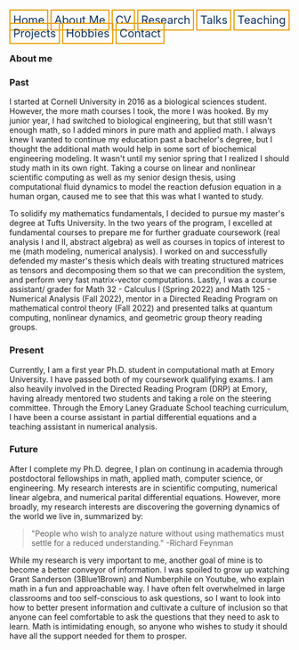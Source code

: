 <html lang="en-US">
<head>
<style>
th, td {
  border-style: none;

body {
  margin: 0;
  font-family: Arial, Helvetica, sans-serif;
}

.topnav {
  overflow: hidden;
  background-color: #333;
}

.topnav a {
  float: left;
  color: #0E315F;
  border:2px solid #E69F0A;
  text-align: center;
  padding: 20px 24px;
  text-decoration: none;
  font-size: 17px;
}

.topnav a:hover {
  background-color: #ddd;
  color: black;
}

.topnav a.active {
  background-color: #04AA6D;
  color: white;
}
}
</style>
</head>
<body>
 
  
 <div class= "topnav">
  <a style = "color: #0E315F; font-size: 20px; border: 2px solid #E69F0A; padding: 5px; text-decoration: none;" href="mtscott.github.io/index.md">Home</a>
  <a style = "color: #0E315F; font-size: 20px; border: 2px solid #E69F0A; padding: 5px; text-decoration: none;" href="/about.html">About Me</a>
  <a style = "color: #0E315F; font-size: 20px; border: 2px solid #E69F0A; padding: 5px; text-decoration: none;" href="/vita.html">CV</a>
  <a style = "color: #0E315F; font-size: 20px; border: 2px solid #E69F0A; padding: 5px; text-decoration: none;" href="/research.html">Research</a>
  <a style = "color: #0E315F; font-size: 20px; border: 2px solid #E69F0A; padding: 5px; text-decoration: none;" href="/talks.html">Talks</a>
  <a style = "color: #0E315F; font-size: 20px; border: 2px solid #E69F0A; padding: 5px; text-decoration: none;" href="/teaching.html">Teaching</a>
  <a style = "color: #0E315F; font-size: 20px; border: 2px solid #E69F0A; padding: 5px; text-decoration: none;" href="/projects.html">Projects</a>
  <a style = "color: #0E315F; font-size: 20px; border: 2px solid #E69F0A; padding: 5px; text-decoration: none;" href="/hobbies.html">Hobbies</a>
  <a style = "color: #0E315F; font-size: 20px; border: 2px solid #E69F0A; padding: 5px; text-decoration: none;" href="/contact.html">Contact</a>
 </div>
 
  <section>
  
  <article>
    <h1>About me</h1>
<h3>Past</h3>
<p> I started at Cornell University in 2016 as a biological sciences student. However, the more math courses I took, the more I was hooked. By my junior year, I had switched to biological engineering, but that still wasn't enough math, so I added minors in pure math and applied math. I always knew I wanted to continue my education past a bachelor's degree, but I thought the additional math would help in some sort of biochemical engineering modeling. It wasn't until my senior spring that I realized I should study math in its own right. Taking a course on linear and nonlinear scientific computing as well as my senior design thesis, using computational fluid dynamics to model the reaction defusion equation in a human organ, caused me to see that this was what I wanted to study.</p>
<p> To solidify my mathematics fundamentals, I decided to pursue my master's degree at Tufts University. In the two years of the program, I excelled at fundamental courses to prepare me for further graduate coursework (real analysis I and II, abstract algebra) as well as courses in topics of interest to me (math modeling, numerical analysis). I worked on and successfully defended my master's thesis which deals with treating structured matrices as tensors and decomposing them so that we can precondition the system, and perform very fast matrix-vector computations. Lastly, I was a course assistant/ grader for Math 32 - Calculus I (Spring 2022) and Math 125 - Numerical Analysis (Fall 2022), mentor in a Directed Reading Program on mathematical control theory (Fall 2022) and presented talks at quantum computing, nonlinear dynamics, and geometric group theory reading groups.</p>
<h3>Present</h3>
<p> Currently, I am a first year Ph.D. student in computational math at Emory University. I have passed both of my coursework qualifying exams. I am also heavily involved in the Directed Reading Program (DRP) at Emory, having already mentored two students and taking a role on the steering committee. Through the Emory Laney Graduate School teaching curriculum, I have been a course assistant in partial differential equations and a teaching assistant in numerical analysis. </p>
<h3>Future</h3>
<p>After I complete my Ph.D. degree, I plan on continung in academia through postdoctoral fellowships in math, applied math, computer science, or engineering. My research interests are in scientific computing, numerical linear algebra, and numerical parital differential equations. However, more broadly, my research interests are discovering the governing dynamics of the world we live in, summarized by:</p>
<blockquote cite="www.feynman.com">
"People who wish to analyze nature without using mathematics must settle for a reduced understanding." -Richard Feynman 
</blockquote>
<p>While my research is very important to me, another goal of mine is to become a better conveyor of information. I was spoiled to grow up watching Grant Sanderson (3Blue1Brown) and Numberphile on Youtube, who explain math in a fun and approachable way. I have often felt overwhelmed in large classrooms and too self-conscious to ask questions, so I want to look into how to better present information and cultivate a culture of inclusion so that anyone can feel comfortable to ask the questions that they need to ask to learn. Math is intimidating enough, so anyone who wishes to study it should have all the support needed for them to prosper.</p>

 </article>
</section>

</body>
</html>
